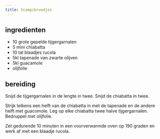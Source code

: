 ```yaml
---
title: Scampibroodjes
---
```


## ingredienten
* 10 grote gepelde tijgergarnalen
* 5 mini chiabatta
* 10 tal blaadjes rucola
* 5kl tapenade van zwarte olijven
* 5kl guacamole
* olijfolie

## bereiding
Snijd de tijgergarnalen in de lengte in twee. Snijd de chiabatta in twee.

Strijk telkens een helft van de chiabatta in met de tapenade en de andere helft met guacomole. Leg op elke chiabatta twee halve tijgergarnalen. Bedruppel met olijfolie.

Zet gedurende 10 minuten in een voorverwarmde oven op 190 graden en werk af met een blaadje rucola.

